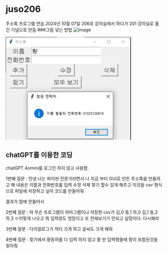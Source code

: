 # juso206
주소록 프로그램 연습 
2024년 10월 07일 206호 강의실에서 하다가 201 강의실로 옮긴 기념으로 만듬
###그림 넣는 방법 
![image](./img/그림넣는법.PMG)

![image](./img/juso01.png)



## chatGPT를 이용한 코딩 

chatGPT 4omini를 로그인 하지 않고 사용함. 

1번째 질문 : 안녕 너는 파이썬 전문가라면서 나 지금 부터 GUI로 만든 주소록을 만들려고 해 
내용은 이름과 전화번호를 입력 수정 삭제 찾기 할수 있게 해주고 
이것을 csv 형식으로 파일에 저장하고 싶어 코드를 만들어줘 


결과가 맘에 안들어서 

2번째 질문 : 야 무슨 프로그램이 아마그램이냐 저장한 csv가 김,0
동,1
하,0
김,1
동,2
하,3 ㅇ이렇게 나오고 뭐 입력창도 엉망이고 또 전체보기가 안되고 실망이다. 다시해라 

3번째 질문 : 다이얼로그가 작다 크게 하고 글씨도 크게 해줘

4번째 질문 : 찾기에서 황동하를 다 입력 하지 않고 황 만 입력했을때 황이 포함된것을 찾아줘 



